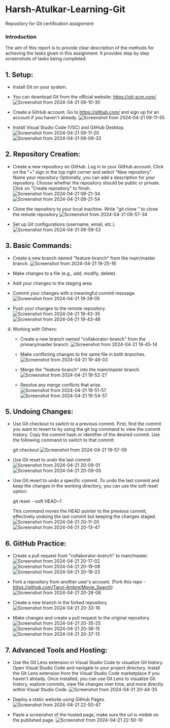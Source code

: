 # Harsh-Atulkar-Learning-Git
Repository for Git certification assignment

### Introduction
The aim of this report is to provide clear description of the methods for achieving the tasks given in this assignment. It provides step by step screenshots of tasks being completed.

## 1. Setup:
   - Install Git on your system.
   - You can download Git from the official website: https://git-scm.com/
     ![Screenshot from 2024-04-21 09-10-30](https://github.com/thedead101/Harsh-Atulkar-Learning-Git/assets/96925476/9b6dfd58-c1e7-4958-b082-8e1adbb6f8b5)

   - Create a GitHub account.
     Go to https://github.com/ and sign up for an account if you haven't already.
     ![Screenshot from 2024-04-21 09-11-55](https://github.com/thedead101/Harsh-Atulkar-Learning-Git/assets/96925476/f7cd688c-92a2-4fc7-bd9d-8debdd26c0de)

   - Install Visual Studio Code (VSC) and GitHub Desktop.
![Screenshot from 2024-04-21 09-11-20](https://github.com/thedead101/Harsh-Atulkar-Learning-Git/assets/96925476/5da557ed-d356-4627-9a38-6d246f662fa9)
![Screenshot from 2024-04-21 09-09-33](https://github.com/thedead101/Harsh-Atulkar-Learning-Git/assets/96925476/9f51adb9-150a-4ebd-ba9f-141c62ed8d23)


## 2. Repository Creation:
   - Create a new repository on GitHub.
    Log in to your GitHub account.
    Click on the "+" sign in the top right corner and select "New repository".
    Name your repository 
    Optionally, you can add a description for your repository.
    Choose whether the repository should be public or private.
    Click on "Create repository" to finish.
     ![Screenshot from 2024-04-21 09-21-34](https://github.com/thedead101/Harsh-Atulkar-Learning-Git/assets/96925476/87dceb1e-e97a-4b29-aa19-eee947b9a94e)
     ![Screenshot from 2024-04-21 09-21-54](https://github.com/thedead101/Harsh-Atulkar-Learning-Git/assets/96925476/2395231c-e650-4ced-ae93-a0ed40a3f273)


   - Clone the repository to your local machine.
     Write "git clone <repo url>" to clone the remote repository
     ![Screenshot from 2024-04-21 09-57-34](https://github.com/thedead101/Harsh-Atulkar-Learning-Git/assets/96925476/c8b21771-7a74-4dcb-a0ca-338f880fbdca)


   - Set up Git configurations (username, email, etc.).
     ![Screenshot from 2024-04-21 09-59-52](https://github.com/thedead101/Harsh-Atulkar-Learning-Git/assets/96925476/d0046a38-13fd-4886-879e-d1adc19626fd)


## 3. Basic Commands:
   - Create a new branch named "feature-branch" from the main/master branch.
     ![Screenshot from 2024-04-21 19-25-16](https://github.com/thedead101/Harsh-Atulkar-Learning-Git/assets/96925476/4f65b7c6-7b9a-4f8c-96dc-e5f295765842)


   - Make changes to a file (e.g., add, modify, delete).
   - Add your changes to the staging area.
   - Commit your changes with a meaningful commit message.
     ![Screenshot from 2024-04-21 19-28-05](https://github.com/thedead101/Harsh-Atulkar-Learning-Git/assets/96925476/f2f539e1-a581-4736-81da-596baa8f91b1)

   - Push your changes to the remote repository.
     ![Screenshot from 2024-04-21 19-43-35](https://github.com/thedead101/Harsh-Atulkar-Learning-Git/assets/96925476/caaca6b9-7f61-4f76-95d0-be9abfea2bbd)
     ![Screenshot from 2024-04-21 19-43-48](https://github.com/thedead101/Harsh-Atulkar-Learning-Git/assets/96925476/587722f2-6a4e-4915-9f26-5e634a82e2e5)



4. Working with Others:
   - Create a new branch named "collaborator-branch" from the primary/master branch.
     ![Screenshot from 2024-04-21 19-45-14](https://github.com/thedead101/Harsh-Atulkar-Learning-Git/assets/96925476/529b5346-a375-46fc-a6af-19c804c88b17)

   - Make conflicting changes to the same file in both branches.
     ![Screenshot from 2024-04-21 19-48-03](https://github.com/thedead101/Harsh-Atulkar-Learning-Git/assets/96925476/4d3552e7-89db-4ab0-bf2e-b6de6f1b2831)

   - Merge the "feature-branch" into the main/master branch.
     ![Screenshot from 2024-04-21 19-52-27](https://github.com/thedead101/Harsh-Atulkar-Learning-Git/assets/96925476/5895bb36-da34-4094-a6f8-c44914647f7f)

   - Resolve any merge conflicts that arise.
     ![Screenshot from 2024-04-21 19-51-57](https://github.com/thedead101/Harsh-Atulkar-Learning-Git/assets/96925476/e63fc236-45d3-445c-b0f2-5249426d1198)
     ![Screenshot from 2024-04-21 19-54-57](https://github.com/thedead101/Harsh-Atulkar-Learning-Git/assets/96925476/323bc89b-7ed0-4672-a903-5cd7c2ba75f4)


## 5. Undoing Changes:
   - Use Git checkout to switch to a previous commit.
     First, find the commit you want to revert to by using the git log command to view the commit history.
     Copy the commit hash or identifier of the desired commit.
     Use the following command to switch to that commit:

      git checkout <commit-hash>
   ![Screenshot from 2024-04-21 19-57-59](https://github.com/thedead101/Harsh-Atulkar-Learning-Git/assets/96925476/3796db85-52d3-428e-837b-c6d950b9ac04)


 - Use Git reset to undo the last commit.
     ![Screenshot from 2024-04-21 20-09-01](https://github.com/thedead101/Harsh-Atulkar-Learning-Git/assets/96925476/11b68f5b-95d8-4714-954a-a54e74e98cbc)
     ![Screenshot from 2024-04-21 20-09-05](https://github.com/thedead101/Harsh-Atulkar-Learning-Git/assets/96925476/07dbc866-de9d-47e8-b362-6d575b435a8d)

   
  - Use Git revert to undo a specific commit.
      To undo the last commit and keep the changes in the working directory, you can use the soft reset option:

      git reset --soft HEAD~1

      This command moves the HEAD pointer to the previous commit, effectively undoing the last commit but keeping the changes staged.
     ![Screenshot from 2024-04-21 20-11-20](https://github.com/thedead101/Harsh-Atulkar-Learning-Git/assets/96925476/47920621-75b0-4a48-90dc-6d3e8587ba53)
     ![Screenshot from 2024-04-21 20-13-47](https://github.com/thedead101/Harsh-Atulkar-Learning-Git/assets/96925476/0cff8508-540f-4128-8bdf-98dc2cd61f07)


## 6. GitHub Practice:
   - Create a pull request from "collaborator-branch" to main/master.
      ![Screenshot from 2024-04-21 20-17-02](https://github.com/thedead101/Harsh-Atulkar-Learning-Git/assets/96925476/f4a6a2be-ce72-47f0-8bfd-281abf3d52bb)
      ![Screenshot from 2024-04-21 20-19-08](https://github.com/thedead101/Harsh-Atulkar-Learning-Git/assets/96925476/318c1ccb-d6e0-42e3-a450-c2cc2b916bea)
      ![Screenshot from 2024-04-21 20-19-23](https://github.com/thedead101/Harsh-Atulkar-Learning-Git/assets/96925476/6349c40a-9299-4de9-9876-67cbdb3e015d)


   - Fork a repository from another user's account. (Fork this repo - https://github.com/Tanvi-Ambre/Movie_Search)
      ![Screenshot from 2024-04-21 20-28-08](https://github.com/thedead101/Harsh-Atulkar-Learning-Git/assets/96925476/b84baad4-81f3-415e-8e98-83cf7f97a492)
      

   - Create a new branch in the forked repository.
        ![Screenshot from 2024-04-21 20-33-16](https://github.com/thedead101/Harsh-Atulkar-Learning-Git/assets/96925476/05fd46c7-4ab9-488f-9394-465219a79344)
        

   - Make changes and create a pull request to the original repository.
        ![Screenshot from 2024-04-21 20-35-25](https://github.com/thedead101/Harsh-Atulkar-Learning-Git/assets/96925476/b224798b-3a23-4b7c-843d-2f321b3090c8)
        ![Screenshot from 2024-04-21 20-36-15](https://github.com/thedead101/Harsh-Atulkar-Learning-Git/assets/96925476/2a01b1eb-d7a2-479e-a7c4-7602d6eb3559)
        ![Screenshot from 2024-04-21 20-37-13](https://github.com/thedead101/Harsh-Atulkar-Learning-Git/assets/96925476/5a2222e2-0b67-4df8-b98d-e969ba02eb6e)


## 7. Advanced Tools and Hosting:
   - Use the Git Lens extension in Visual Studio Code to visualize Git history.
      Open Visual Studio Code and navigate to your project directory.
      Install the Git Lens extension from the Visual Studio Code marketplace if you haven't already.
      Once installed, you can use Git Lens to visualize Git history, explore commits, view file changes over time, and more directly within Visual Studio Code.
      ![Screenshot from 2024-04-21 20-44-35](https://github.com/thedead101/Harsh-Atulkar-Learning-Git/assets/96925476/1d04541a-219f-4a5d-8e19-3cf792f459a1)

   - Deploy a static website using GitHub Pages.
     ![Screenshot from 2024-04-21 22-50-47](https://github.com/thedead101/Harsh-Atulkar-Learning-Git/assets/96925476/ae099dd6-0eb2-4677-b63f-157689c3770c)

   - Paste a screenshot of the hosted page, make sure the url is visible on the published page.
     ![Screenshot from 2024-04-21 22-50-10](https://github.com/thedead101/Harsh-Atulkar-Learning-Git/assets/96925476/c51e739d-a343-4e10-a124-191f87154007)

